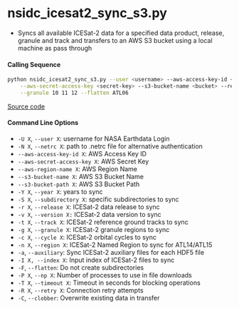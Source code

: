 nsidc_icesat2_sync_s3.py
========================

- Syncs all available ICESat-2 data for a specified data product, release, granule and track and transfers to an AWS S3 bucket using a local machine as pass through

#### Calling Sequence
```bash
python nsidc_icesat2_sync_s3.py --user <username> --aws-access-key-id <access-key> \
	--aws-secret-access-key <secret-key> --s3-bucket-name <bucket> --release 004 \
	--granule 10 11 12 --flatten ATL06
```
[Source code](https://github.com/tsutterley/read-ICESat-2/blob/main/scripts/nsidc_icesat2_sync_s3.py)

#### Command Line Options
- `-U X`, `--user X`: username for NASA Earthdata Login
- `-N X`, `--netrc X`: path to .netrc file for alternative authentication
- `--aws-access-key-id X`: AWS Access Key ID
- `--aws-secret-access-key X`: AWS Secret Key
- `--aws-region-name X`: AWS Region Name
- `--s3-bucket-name X`: AWS S3 Bucket Name
- `--s3-bucket-path X`: AWS S3 Bucket Path
- `-Y X`, `--year X`: years to sync
- `-S X`, `--subdirectory X`: specific subdirectories to sync
- `-r X`, `--release X`: ICESat-2 data release to sync
- `-v X`, `--version X:` ICESat-2 data version to sync
- `-t X`, `--track X`: ICESat-2 reference ground tracks to sync
- `-g X`, `--granule X`: ICESat-2 granule regions to sync
- `-c X`, `--cycle X`: ICESat-2 orbital cycles to sync
- `-n X`, `--region X`: ICESat-2 Named Region to sync for ATL14/ATL15
- `-a`, `--auxiliary`: Sync ICESat-2 auxiliary files for each HDF5 file
- `-I X, --index X`: Input index of ICESat-2 files to sync
- `-F`, `--flatten`: Do not create subdirectories
- `-P X`, `--np X`: Number of processes to use in file downloads
- `-T X`, `--timeout X`: Timeout in seconds for blocking operations
- `-R X`, `--retry X`: Connection retry attempts
- `-C`, `--clobber`: Overwrite existing data in transfer
